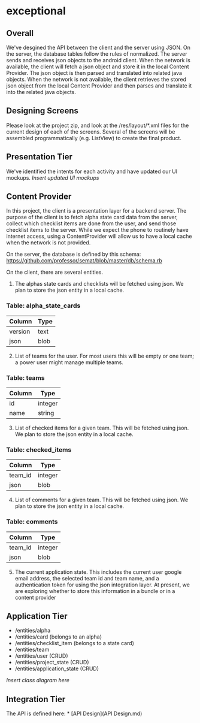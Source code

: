 exceptional
===========

## Overall
We've desgined the API between the client and the server using JSON. On the server, the database tables follow the rules of normalized. 
The server sends and receives json objects to the android client. When the network is available, the client will 
fetch a json object and store it in the local Content Provider. The json object is then parsed and translated into related
java objects. When the network is not available, the client retrieves the stored json object from the local Content Provider
and then parses and translate it into the related java objects.

## Designing Screens
Please look at the project zip, and look at the /res/layout/*.xml files for the current design of each of the screens.
Several of the screens will be assembled programmatically (e.g. ListView) to create the final product.

## Presentation Tier
We've identified the intents for each activity and have updated our UI mockups.
_Insert updated UI mockups_


## Content Provider

In this project, the client is a presentation layer for a backend server. The purpose of the client is to fetch alpha state card data from
the server, collect which checklist items are done from the user, and send those checklist items to the server. While we expect the phone to
routinely have internet access, using a ContentProvider will allow us to have a local cache when the network is not provided.

On the server, the database is defined by this schema:
https://github.com/professor/semat/blob/master/db/schema.rb

On the client, there are several entities.
1) The alphas state cards and checklists will be fetched using json. We plan to store the json entity in a local cache.

### Table: alpha_state_cards
| Column | Type  |
| --- | --- | 
| version | text | 
| json | blob |


2) List of teams for the user. For most users this will be empty or one team; a power user might manage multiple teams. 

### Table: teams
| Column | Type  |
| --- | --- | 
| id | integer | 
| name | string |

3) List of checked items for a given team. This will be fetched using json. We plan to store the json entity in a local cache.

### Table: checked_items
| Column | Type  |
| --- | --- | 
| team_id | integer |
| json | blob |

4) List of comments for a given team. This will be fetched using json. We plan to store the json entity in a local cache.

### Table: comments
| Column | Type  |
| --- | --- | 
| team_id | integer |
| json | blob |

5) The current application state. This includes the current user google email address, the selected team id and team name, and a authentication token for using the json integration layer. At present, we are exploring whether to store this information in a bundle or in a content provider 



## Application Tier
* /entities/alpha
* /entities/card (belongs to an alpha)
* /entities/checklist_item (belongs to a state card)
* /entities/team 
* /entities/user (CRUD)
* /entities/project_state (CRUD)
* /entities/application_state (CRUD)

_Insert class diagram here_


## Integration Tier

The API is defined here: * [API Design](API Design.md)

